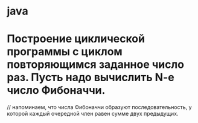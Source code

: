 # java
# Построение циклической программы с циклом повторяющимся заданное число раз. Пусть надо вычислить N-e число Фибоначчи.

// напоминаем, что числа Фибоначчи образуют последовательность, у которой каждый очередной член равен сумме двух предыдущих.
